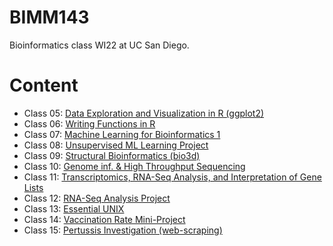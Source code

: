 # BIMM143
Bioinformatics class WI22 at UC San Diego. 

# Content
- Class 05: [Data Exploration and Visualization in R (ggplot2)](https://htmlpreview.github.io/?https://github.com/r-m-rodeon/bimm143/blob/main/Class05%20-%20Data%20exploration%20and%20visualization%20in%20R%20(ggplot)/class05.html)
- Class 06: [Writing Functions in R](https://htmlpreview.github.io/?https://github.com/r-m-rodeon/bimm143/blob/main/Class06%20-%20Writing%20Functions%20in%20R/class06.html)
- Class 07: [Machine Learning for Bioinformatics 1](https://github.com/r-m-rodeon/bimm143/blob/main/Class07%20-%20Machine%20learning%20for%20Bioinformatics%201/Class7-MachineLearning-.pdf)
- Class 08: [Unsupervised ML Learning Project](https://htmlpreview.github.io/?https://github.com/r-m-rodeon/bimm143/blob/main/Class08%20-%20Unsupervised%20ML%20Project/Class08.html)
- Class 09: [Structural Bioinformatics (bio3d)](https://htmlpreview.github.io/?https://github.com/r-m-rodeon/bimm143/blob/main/Class09%20-%20Structural%20Bioinformatics%20(bio3d)/class009.html)
- Class 10: [Genome inf. & High Throughput Sequencing](https://github.com/r-m-rodeon/bimm143/blob/main/Class10%20-%20Genome%20inf.%20%26%20High%20Throughput%20Sequencing/class10.pdf)
- Class 11: [Transcriptomics, RNA-Seq Analysis, and Interpretation of Gene Lists](https://htmlpreview.github.io/?https://github.com/r-m-rodeon/bimm143/blob/main/Class11%20-%20Transcriptomics%2C%20RNA-Seq%20analysis%2C%20and%20the%20interpretation%20of%20gene%20lists/class11.html)
- Class 12: [RNA-Seq Analysis Project](https://htmlpreview.github.io/?https://github.com/r-m-rodeon/bimm143/blob/main/Class12%20-%20RNA-Seq%20Analysis%20Project/class12.html) 
- Class 13: [Essential UNIX](https://github.com/r-m-rodeon/bimm143/blob/main/Class13%20-%20Essential%20UNIX/output13.pdf)
- Class 14: [Vaccination Rate Mini-Project](https://htmlpreview.github.io/?https://github.com/r-m-rodeon/bimm143/blob/main/Class%2014%20-%20Vaccination%20Rate%20Mini%20Project/class14.html)
- Class 15: [Pertussis Investigation (web-scraping)](https://htmlpreview.github.io/?https://github.com/r-m-rodeon/bimm143/blob/main/Class%2015%20-%20Pertussis%20Investigation%20(web%20scraping)/class15.html)
